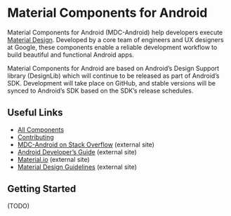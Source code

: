 # Material Components for Android

Material Components for Android (MDC-Android) help developers execute
[Material Design](https://www.material.io). Developed by a core team of
engineers and UX designers at Google, these components enable a reliable
development workflow to build beautiful and functional Android apps.

Material Components for Android are based on Android’s Design Support library
(DesignLib) which will continue to be released as part of Android’s SDK.
Development will take place on GitHub, and stable versions will be synced to
Android’s SDK based on the SDK’s release schedules.

## Useful Links
- [All Components](lib/)
- [Contributing](CONTRIBUTING.md)
- [MDC-Android on Stack
  Overflow](https://www.stackoverflow.com/questions/tagged/material-components+android)
  (external site)
- [Android Developer’s
  Guide](https://developer.android.com/training/material/index.html)
  (external site)
- [Material.io](https://www.material.io) (external site)
- [Material Design Guidelines](https://material.google.com) (external site)

## Getting Started
(TODO)
